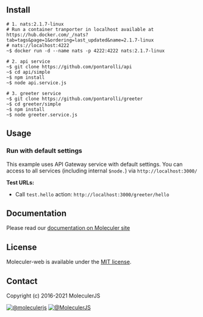 ## Install
```
# 1. nats:2.1.7-linux
# Run a container tranporter in localhost available at https://hub.docker.com/_/nats?tab=tags&page=1&ordering=last_updated&name=2.1.7-linux
# nats://localhost:4222
~$ docker run -d --name nats -p 4222:4222 nats:2.1.7-linux

# 2. api service
~$ git clone https://github.com/pontarolli/api
~$ cd api/simple
~$ npm install
~$ node api.service.js

# 3. greeter service
~$ git clone https://github.com/pontarolli/greeter
~$ cd greeter/simple
~$ npm install
~$ node greeter.service.js

```

## Usage

### Run with default settings
This example uses API Gateway service with default settings.
You can access to all services (including internal `$node.`) via `http://localhost:3000/`

**Test URLs:**	
- Call `test.hello` action: `http://localhost:3000/greeter/hello`


## Documentation
Please read our [documentation on Moleculer site](http://moleculer.services/docs)

## License
Moleculer-web is available under the [MIT license](https://tldrlegal.com/license/mit-license).

## Contact
Copyright (c) 2016-2021 MoleculerJS

[![@moleculerjs](https://img.shields.io/badge/github-moleculerjs-green.svg)](https://github.com/moleculerjs) [![@MoleculerJS](https://img.shields.io/badge/twitter-MoleculerJS-blue.svg)](https://twitter.com/MoleculerJS)
